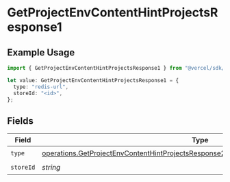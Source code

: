 # GetProjectEnvContentHintProjectsResponse1

## Example Usage

```typescript
import { GetProjectEnvContentHintProjectsResponse1 } from "@vercel/sdk/models/operations/getprojectenv.js";

let value: GetProjectEnvContentHintProjectsResponse1 = {
  type: "redis-url",
  storeId: "<id>",
};
```

## Fields

| Field                                                                                                                                                                                            | Type                                                                                                                                                                                             | Required                                                                                                                                                                                         | Description                                                                                                                                                                                      |
| ------------------------------------------------------------------------------------------------------------------------------------------------------------------------------------------------ | ------------------------------------------------------------------------------------------------------------------------------------------------------------------------------------------------ | ------------------------------------------------------------------------------------------------------------------------------------------------------------------------------------------------ | ------------------------------------------------------------------------------------------------------------------------------------------------------------------------------------------------ |
| `type`                                                                                                                                                                                           | [operations.GetProjectEnvContentHintProjectsResponse200ApplicationJSONResponseBody3Type](../../models/operations/getprojectenvcontenthintprojectsresponse200applicationjsonresponsebody3type.md) | :heavy_check_mark:                                                                                                                                                                               | N/A                                                                                                                                                                                              |
| `storeId`                                                                                                                                                                                        | *string*                                                                                                                                                                                         | :heavy_check_mark:                                                                                                                                                                               | N/A                                                                                                                                                                                              |